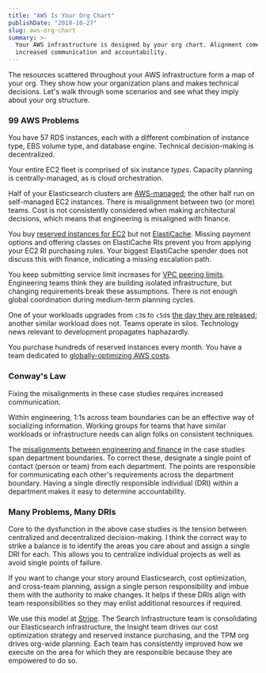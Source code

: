 ```yaml
---
title: "AWS Is Your Org Chart"
publishDate: "2018-10-27"
slug: aws-org-chart
summary: >-
  Your AWS infrastructure is designed by your org chart. Alignment comes from
  increased communication and accountability.
---
```

The resources scattered throughout your AWS infrastructure form a map of your
org. They show how your organization plans and makes technical decisions. Let's
walk through some scenarios and see what they imply about your org structure.

### 99 AWS Problems

You have 57 RDS instances, each with a different combination of instance type,
EBS volume type, and database engine. Technical decision-making is
decentralized.

Your entire EC2 fleet is comprised of six instance _types_. Capacity planning is
centrally-managed, as is cloud orchestration.

Half of your Elasticsearch clusters are
[AWS-managed](https://aws.amazon.com/elasticsearch-service/); the other half run
on self-managed EC2 instances. There is misalignment between two (or more)
teams. Cost is not consistently considered when making architectural decisions,
which means that engineering is misaligned with finance.

You buy
[reserved instances for EC2](https://aws.amazon.com/ec2/pricing/reserved-instances/)
but not
[ElastiCache](https://aws.amazon.com/elasticache/pricing/#Heavy_Utilization_Reserved_Nodes).
Missing payment options and offering classes on ElastiCache RIs prevent you from
applying your EC2 RI purchasing rules. Your biggest ElastiCache spender does not
discuss this with finance, indicating a missing escalation path.

You keep submitting service limit increases for
[VPC peering limits](https://docs.aws.amazon.com/vpc/latest/userguide/amazon-vpc-limits.html#vpc-limits-peering).
Engineering teams think they are building isolated infrastructure, but changing
requirements break these assumptions. There is not enough global coordination
during medium-term planning cycles.

One of your workloads upgrades from `c3`s to `c5d`s
[the day they are released](https://aws.amazon.com/about-aws/whats-new/2018/05/introducing-amazon-ec2-c5d-instances/);
another similar workload does not. Teams operate in silos. Technology news
relevant to development propagates haphazardly.

You purchase hundreds of reserved instances every month. You have a team
dedicated to
[globally-optimizing AWS costs](https://stripe.com/blog/aws-reserved-instances).

### Conway's Law

Fixing the misalignments in these case studies requires increased communication.

Within engineering, 1:1s across team boundaries can be an effective way of
socializing information. Working groups for teams that have similar workloads or
infrastructure needs can align folks on consistent techniques.

The
[misalignments between engineering and finance](https://hyperbo.la/w/engineering-finance-partnership/)
in the case studies span department boundaries. To correct these, designate a
single point of contact (person or team) from each department. The points are
responsible for communicating each other's requirements across the department
boundary. Having a single directly responsible individual (DRI) within a
department makes it easy to determine accountability.

### Many Problems, Many DRIs

Core to the dysfunction in the above case studies is the tension between
centralized and decentralized decision-making. I think the correct way to strike
a balance is to identify the areas you care about and assign a single DRI for
each. This allows you to centralize individual projects as well as avoid single
points of failure.

If you want to change your story around Elasticsearch, cost optimization, and
cross-team planning, assign a single person responsibility and imbue them with
the authority to make changes. It helps if these DRIs align with team
responsibilities so they may enlist additional resources if required.

We use this model at [Stripe](https://stripe.com/jobs). The Search
Infrastructure team is consolidating our Elasticsearch infrastructure, the
Insight team drives our cost optimization strategy and reserved instance
purchasing, and the TPM org drives org-wide planning. Each team has consistently
improved how we execute on the area for which they are responsible because they
are empowered to do so.
